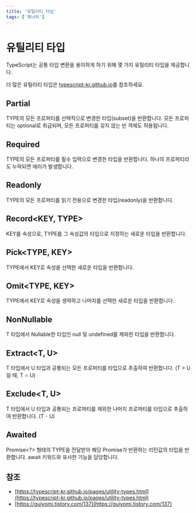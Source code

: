 ```yaml
---
title: '유틸리티 타입'
tags: ['제너릭']
---
```


# 유틸리티 타입

TypeScript는 공통 타입 변환을 용이하게 하기 위해 몇 가지 유틸리티 타입을 제공합니다.

더 많은 유틸리티 타입은 [typescript-kr.github.io](https://typescript-kr.github.io/pages/utility-types.html)를 참조하세요.

## Partial<TYPE>

TYPE의 모든 프로퍼티를 선택적으로 변경한 타입(subset)을 반환합니다. 모든 프로퍼티는 optional로 취급되며, 모든 프로퍼티를 갖지 않는 빈 객체도 허용됩니다.

## Required<TYPE>

TYPE의 모든 프로퍼티를 필수 입력으로 변경한 타입을 반환합니다. 하나의 프로퍼티라도 누락되면 에러가 발생합니다.

## Readonly<TYPE>

TYPE의 모든 프로퍼티를 읽기 전용으로 변경한 타입(readonly)을 반환합니다.

## Record<KEY, TYPE>

KEY를 속성으로, TYPE를 그 속성값의 타입으로 지정하는 새로운 타입을 반환합니다.

## Pick<TYPE, KEY>

TYPE에서 KEY로 속성을 선택한 새로운 타입을 반환합니다.

## Omit<TYPE, KEY>

TYPE에서 KEY로 속성을 생략하고 나머지를 선택한 새로운 타입을 반환합니다.

## NonNullable<TYPE>

T 타입에서 Nullable한 타입인 null 및 undefined를 제외한 타입을 반환합니다.

## Extract<T, U>

T 타입에서 U 타입과 공통되는 모든 프로퍼티를 타입으로 추출하여 반환합니다. (T > U일 때, T ∩ U)

## Exclude<T, U>

T 타입에서 U 타입과 공통되는 프로퍼티를 제외한 나머지 프로퍼티를 타입으로 추출하여 반환합니다. (T - U)

## Awaited<TYPE>

Promise<?> 형태의 TYPE을 전달받아 해당 Promise가 반환하는 리턴값의 타입을 반환합니다. await 키워드와 유사한 기능을 담당합니다.

## 참조

* [https://typescript-kr.github.io/pages/utility-types.html](https://typescript-kr.github.io/pages/utility-types.html)
* [https://guiyomi.tistory.com/137](https://guiyomi.tistory.com/137)
